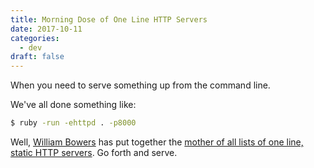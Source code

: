 ```yaml
---
title: Morning Dose of One Line HTTP Servers
date: 2017-10-11
categories:
  - dev
draft: false
---
```


When you need to serve something up from the command line.

We've all done something like:

```bash
$ ruby -run -ehttpd . -p8000
```

Well, [William Bowers][] has put together the 
[mother of all lists of one line, static HTTP servers][one line servers]. Go forth and serve.

[William Bowers]: https://gist.github.com/willurd
[one line servers]: https://gist.github.com/willurd/5720255
